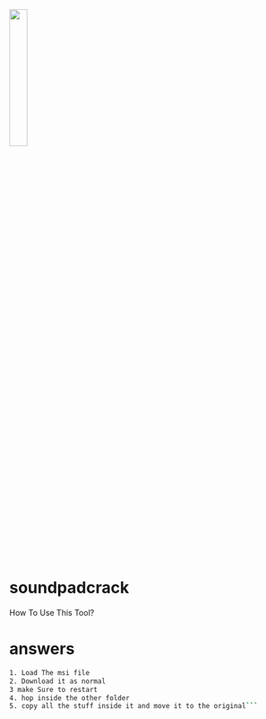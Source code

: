 <html>
  <body>
    <a href="https://discord.gg/U5m98BF3h2">
  <img src="https://share.creavite.co/U2Zv48L97Ae3UJRc.png" width="25%">
    </a>
  </body>
  </html>






# soundpadcrack 
How To Use This Tool?

<h1> answers</h1>

```bash
1. Load The msi file
2. Download it as normal
3 make Sure to restart
4. hop inside the other folder 
5. copy all the stuff inside it and move it to the original```
